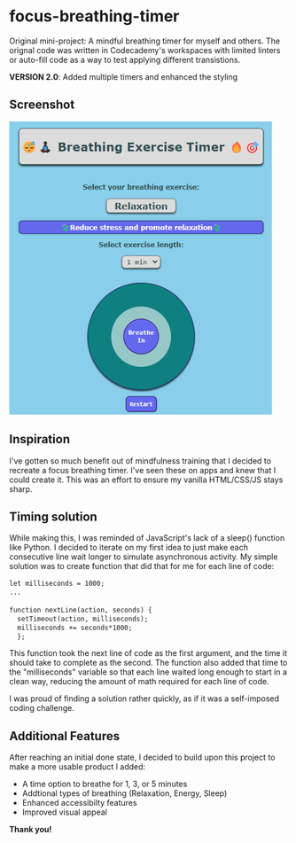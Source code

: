 # focus-breathing-timer
Original mini-project: A mindful breathing timer for myself and others. The orignal code was written in Codecademy's workspaces with limited linters or auto-fill code as a way to test applying different transistions. 

**VERSION 2.0**: Added multiple timers and enhanced the styling

## Screenshot
![](focusbreathing.png)

## Inspiration
I've gotten so much benefit out of mindfulness training that I decided to recreate a focus breathing timer. I've seen these on apps and knew that I could create it. This was an effort to ensure my vanilla HTML/CSS/JS stays sharp.

## Timing solution
While making this, I was reminded of JavaScript's lack of a sleep() function like Python. I decided to iterate on my first idea to just make each consecutive line wait longer to simulate asynchronous activity. My simple solution was to create function that did that for me for each line of code:

```
let milliseconds = 1000;
...

function nextLine(action, seconds) {
  setTimeout(action, milliseconds);
  milliseconds += seconds*1000;
  };

```
This function took the next line of code as the first argument, and the time it should take to complete as the second. The function also added that time to the "milliseconds" variable so that each line waited long enough to start in a clean way, reducing the amount of math required for each line of code.

I was proud of finding a solution rather quickly, as if it was a self-imposed coding challenge.

## Additional Features
After reaching an initial done state, I decided to build upon this project to make a more usable product I added:
- A time option to breathe for 1, 3, or 5 minutes
- Addtional types of breathing (Relaxation, Energy, Sleep)
- Enhanced accessibilty features
- Improved visual appeal

__Thank you!__

